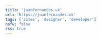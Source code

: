 ```yaml
---
title: 'juanfernandes.uk'
url: 'https://juanfernandes.uk'
tags: ['sites', 'designer', 'developer']
nsfw: false
rss: true
---
```

